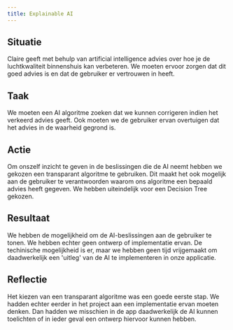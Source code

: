 ```yaml
---
title: Explainable AI
---
```


## Situatie
Claire geeft met behulp van artificial intelligence advies over hoe je de
luchtkwaliteit binnenshuis kan verbeteren. We moeten ervoor zorgen dat dit goed
advies is en dat de gebruiker er vertrouwen in heeft.

## Taak
We moeten een AI algoritme zoeken dat we kunnen corrigeren indien het verkeerd
advies geeft. Ook moeten we de gebruiker ervan overtuigen dat het advies in de
waarheid gegrond is.

## Actie
Om onszelf inzicht te geven in de beslissingen die de AI neemt hebben we gekozen
een transparant algoritme te gebruiken. Dit maakt het ook mogelijk aan de
gebruiker te verantwoorden waarom ons algoritme een bepaald advies heeft
gegeven. We hebben uiteindelijk voor een Decision Tree gekozen.

## Resultaat
We hebben de mogelijkheid om de AI-beslissingen aan de gebruiker te tonen. We
hebben echter geen ontwerp of implementatie ervan. De techinische mogelijkheid
is er, maar we hebben geen tijd vrijgemaakt om daadwerkelijk een 'uitleg' van de
AI te implementeren in onze applicatie.

## Reflectie
Het kiezen van een transparant algoritme was een goede eerste stap. We hadden
echter eerder in het project aan een implementatie ervan moeten denken. Dan
hadden we misschien in de app daadwerkelijk de AI kunnen toelichten of in ieder
geval een ontwerp hiervoor kunnen hebben.
